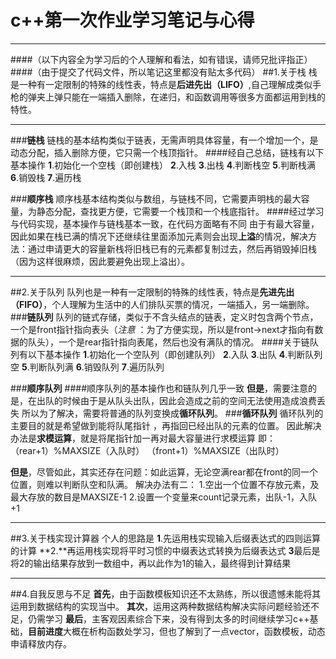 ﻿# c++第一次作业学习笔记与心得



---
####（以下内容全为学习后的个人理解和看法，如有错误，请师兄批评指正）
####（由于提交了代码文件，所以笔记这里都没有贴太多代码）
##1.关于栈
栈是一种有一定限制的特殊的线性表，特点是**后进先出（LIFO）**,自己理解成类似手枪的弹夹上弹只能在一端插入删除，在递归，和函数调用等很多方面都运用到栈的特性。

---
###**链栈**
链栈的基本结构类似于链表，无需声明具体容量，有一个增加一个，是动态分配，插入删除方便，它只需一个栈顶指针。
####经自己总结，链栈有以下基本操作
**1**.初始化一个空栈（即创建栈）
**2**.入栈
**3**.出栈
**4**.判断栈空
**5**.判断栈满
**6**.销毁栈
**7**.遍历栈

###**顺序栈**
顺序栈基本结构类似与数组，与链栈不同，它需要声明栈的最大容量，为静态分配，查找更方便，它需要一个栈顶和一个栈底指针。
####经过学习与代码实现，基本操作与链栈基本一致，在代码方面略有不同
由于有最大容量，因此如果在栈已满的情况下还继续往里面添加元素则会出现**上溢**的情况，解决方法：通过申请更大的容量新栈将旧栈已有的元素都复制过去，然后再销毁掉旧栈（因为这样很麻烦，因此要避免出现上溢出）。

---
##2.关于队列
队列也是一种有一定限制的特殊的线性表，特点是**先进先出（FIFO）**，个人理解为生活中的人们排队买票的情况，一端插入，另一端删除。
###**链队列**
队列的链式存储，类似于不含头结点的链表，定义时包含两个节点，一个是front指针指向表头（*注意* ：为了方便实现，所以是front->next才指向有数据的队头），一个是rear指针指向表尾，然后也没有满队的情况。
####关于链队列有以下基本操作
**1**.初始化一个空队列（即创建队列）
**2**.入队
**3**.出队
**4**.判断队列空
**5**.判断队列满
**6**.销毁队列
**7**.遍历队列

###**顺序队列**
####顺序队列的基本操作也和链队列几乎一致
**但是**，需要注意的是，在出队的时候由于是从队头出队，因此会造成之前的空间无法使用造成浪费丢失
所以为了解决，需要将普通的队列变换成**循环队列**。
###**循环队列**
循环队列的主要目的就是希望做到能将队尾指针 ，再指回已经出队的元素的位置。
因此解决办法是**求模运算**，就是将尾指针加一再对最大容量进行求模运算
即：（rear+1）%MAXSIZE（入队时）
（front+1）%MAXSIZE（出队时）

**但是**，尽管如此，其实还存在问题：如此运算，无论空满rear都在front的同一个位置，则难以判断队空和队满。
解决办法有二：
1.空出一个位置不存放元素，及最大存放的数目是MAXSIZE-1
2.设置一个变量来count记录元素，出队-1，入队+1

---
##3.关于栈实现计算器
个人的思路是
**1**.先运用栈实现输入后缀表达式的四则运算的计算
**2.**再运用栈实现将平时习惯的中缀表达式转换为后缀表达式
**3**最后是将2的输出结果存放到一数组中，再以此作为1的输入，最终得到计算结果

---
##4.自我反思与不足
**首先**，由于函数模板知识还不太熟练，所以很遗憾未能将其运用到数据结构的实现当中。
**其次**，运用这两种数据结构解决实际问题经验还不足，仍需学习
**最后**，主客观因素综合下来，没有得到太多的时间继续学习c++基础，**目前进度**大概在析构函数处学习，但也了解到了一点vector，函数模板，动态申请释放内存。